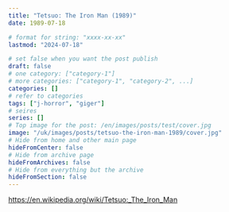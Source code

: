 ```yaml
---
title: "Tetsuo: The Iron Man (1989)"
date: 1989-07-18

# format for string: "xxxx-xx-xx"
lastmod: "2024-07-18"

# set false when you want the post publish
draft: false
# one category: ["category-1"]
# more categories: ["category-1", "category-2", ...]
categories: []
# refer to categories
tags: ["j-horror", "giger"]
# seires
series: []
# Top image for the post: /en/images/posts/test/cover.jpg
image: "/uk/images/posts/tetsuo-the-iron-man-1989/cover.jpg"
# Hide from home and other main page
hideFromCenter: false
# Hide from archive page
hideFromArchives: false
# Hide from everything but the archive
hideFromSection: false
---
```

https://en.wikipedia.org/wiki/Tetsuo:_The_Iron_Man
<!--more-->